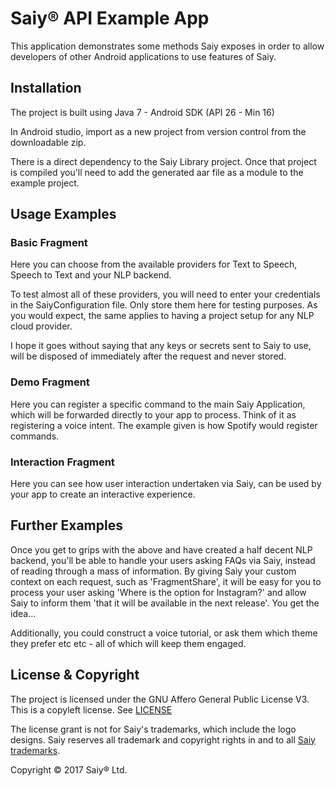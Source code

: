 # Saiy® API Example App

This application demonstrates some methods Saiy exposes in order to allow developers of other Android applications to use features of Saiy.

## Installation

The project is built using Java 7 - Android SDK (API 26 - Min 16)

In Android studio, import as a new project from version control from the downloadable zip.

There is a direct dependency to the Saiy Library project. Once that project is compiled you'll need to add the generated aar file as a module to the example project.

## Usage Examples

### Basic Fragment

Here you can choose from the available providers for Text to Speech, Speech to Text and your NLP backend.

To test almost all of these providers, you will need to enter your credentials in the SaiyConfiguration file. Only store them here for testing purposes. As you would expect, the same applies to having a project setup for any NLP cloud provider.

I hope it goes without saying that any keys or secrets sent to Saiy to use, will be disposed of immediately after the request and never stored.

### Demo Fragment

Here you can register a specific command to the main Saiy Application, which will be forwarded directly to your app to process. Think of it as registering a voice intent. The example given is how Spotify would register commands.

### Interaction Fragment

Here you can see how user interaction undertaken via Saiy, can be used by your app to create an interactive experience.

## Further Examples

Once you get to grips with the above and have created a half decent NLP backend, you'll be able to handle your users asking FAQs via Saiy, instead of reading through a mass of information. By giving Saiy your custom context on each request, such as 'FragmentShare', it will be easy for you to process your user asking 'Where is the option for Instagram?' and allow Saiy to inform them 'that it will be available in the next release'. You get the idea... 

Additionally, you could construct a voice tutorial, or ask them which theme they prefer etc etc - all of which will keep them engaged.

## License & Copyright

The project is licensed under the GNU Affero General Public License V3. This is a copyleft license. See [LICENSE](https://github.com/brandall76/API-Example-App/blob/master/LICENSE) 

The license grant is not for Saiy's trademarks, which include the logo designs. Saiy reserves all trademark and copyright rights in and to all [Saiy trademarks](https://trademarks.ipo.gov.uk/ipo-tmcase/page/Results/1/UK00003168669?legacySearch=False).

Copyright © 2017 Saiy® Ltd.
